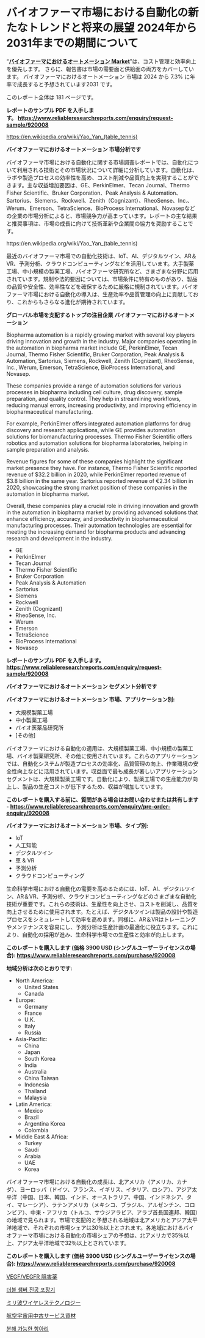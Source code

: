 <p><h1>バイオファーマ市場における自動化の新たなトレンドと将来の展望 2024年から2031年までの期間について</h1></p><p>&ldquo;<strong><a href="https://www.reliableresearchreports.com/automation-in-biopharma-r920008">バイオファーマにおけるオートメーション Market</a></strong>&rdquo;は、コスト管理と効率向上を優先します。 さらに、報告書は市場の需要面と供給面の両方をカバーしています。 バイオファーマにおけるオートメーション 市場は 2024 から 7.3% に年率で成長すると予想されています2031 です。</p>
<p>このレポート全体は 181 ページです。</p>
<p><strong>レポートのサンプル PDF を入手します。&nbsp;<a href="https://www.reliableresearchreports.com/enquiry/request-sample/920008">https://www.reliableresearchreports.com/enquiry/request-sample/920008</a></strong></p>
<p><a href="https://en.wikipedia.org/wiki/Yao_Yan_(table_tennis)">https://en.wikipedia.org/wiki/Yao_Yan_(table_tennis)</a></p>
<p><strong>バイオファーマにおけるオートメーション 市場分析です</strong></p>
<p><p>バイオファーマ市場における自動化に関する市場調査レポートでは、自動化について利用される技術とその市場状況について詳細に分析しています。自動化は、ラボや製造プロセスの効率性を高め、コスト削減や品質向上を実現することができます。主な収益増加要因は、GE、PerkinElmer、Tecan Journal、Thermo Fisher Scientific、Bruker Corporation、Peak Analysis & Automation、Sartorius、Siemens、Rockwell、Zenith（Cognizant）、RheoSense、Inc.、Werum、Emerson、TetraScience、BioProcess International、Novasepなどの企業の市場分析によると、市場競争力が高まっています。レポートの主な結果と推奨事項は、市場の成長に向けて技術革新や企業間の協力を奨励することです。</p></p>
<p>https://en.wikipedia.org/wiki/Yao_Yan_(table_tennis)</p>
<p><p>最近のバイオファーマ市場での自動化技術は、IoT、AI、デジタルツイン、AR＆VR、予測分析、クラウドコンピューティングなどを活用しています。大手製薬工場、中小規模の製薬工場、バイオファーマ研究所など、さまざまな分野に応用されています。規制や法的要因については、市場条件に特有のものがあり、製品の品質や安全性、効率性などを確保するために厳格に規制されています。バイオファーマ市場における自動化の導入は、生産効率や品質管理の向上に貢献しており、これからもさらなる進化が期待されています。</p></p>
<p><strong>グローバル市場を支配するトップの注目企業 バイオファーマにおけるオートメーション</strong></p>
<p><p>Biopharma automation is a rapidly growing market with several key players driving innovation and growth in the industry. Major companies operating in the automation in biopharma market include GE, PerkinElmer, Tecan Journal, Thermo Fisher Scientific, Bruker Corporation, Peak Analysis & Automation, Sartorius, Siemens, Rockwell, Zenith (Cognizant), RheoSense, Inc., Werum, Emerson, TetraScience, BioProcess International, and Novasep.</p><p>These companies provide a range of automation solutions for various processes in biopharma including cell culture, drug discovery, sample preparation, and quality control. They help in streamlining workflows, reducing manual errors, increasing productivity, and improving efficiency in biopharmaceutical manufacturing.</p><p>For example, PerkinElmer offers integrated automation platforms for drug discovery and research applications, while GE provides automation solutions for biomanufacturing processes. Thermo Fisher Scientific offers robotics and automation solutions for biopharma laboratories, helping in sample preparation and analysis.</p><p>Revenue figures for some of these companies highlight the significant market presence they have. For instance, Thermo Fisher Scientific reported revenue of $32.2 billion in 2020, while PerkinElmer reported revenue of $3.8 billion in the same year. Sartorius reported revenue of €2.34 billion in 2020, showcasing the strong market position of these companies in the automation in biopharma market.</p><p>Overall, these companies play a crucial role in driving innovation and growth in the automation in biopharma market by providing advanced solutions that enhance efficiency, accuracy, and productivity in biopharmaceutical manufacturing processes. Their automation technologies are essential for meeting the increasing demand for biopharma products and advancing research and development in the industry.</p></p>
<p><ul><li>GE</li><li>PerkinElmer</li><li>Tecan Journal</li><li>Thermo Fisher Scientific</li><li>Bruker Corporation</li><li>Peak Analysis & Automation</li><li>Sartorius</li><li>Siemens</li><li>Rockwell</li><li>Zenith (Cognizant)</li><li>RheoSense, Inc.</li><li>Werum</li><li>Emerson</li><li>TetraScience</li><li>BioProcess International</li><li>Novasep</li></ul></p>
<p><strong>レポートのサンプル PDF を入手します。 <a href="https://www.reliableresearchreports.com/enquiry/request-sample/920008">https://www.reliableresearchreports.com/enquiry/request-sample/920008</a></strong></p>
<p><strong>バイオファーマにおけるオートメーション セグメント分析です</strong></p>
<p><strong>バイオファーマにおけるオートメーション 市場、アプリケーション別:</strong></p>
<p><ul><li>大規模製薬工場</li><li>中小製薬工場</li><li>バイオ医薬品研究所</li><li>[その他]</li></ul></p>
<p><p>バイオファーマにおける自動化の適用は、大規模製薬工場、中小規模の製薬工場、バイオ製薬研究所、その他に使用されています。これらのアプリケーションでは、自動化システムが製造プロセスの効率化、品質管理の向上、作業環境の安全性向上などに活用されています。収益面で最も成長が著しいアプリケーションセグメントは、大規模製薬工場です。自動化により、製薬工場での生産能力が向上し、製品の生産コストが低下するため、収益が増加しています。</p></p>
<p><strong>このレポートを購入する前に、質問がある場合はお問い合わせまたは共有します - <a href="https://www.reliableresearchreports.com/enquiry/pre-order-enquiry/920008">https://www.reliableresearchreports.com/enquiry/pre-order-enquiry/920008</a></strong></p>
<p><strong>バイオファーマにおけるオートメーション 市場、タイプ別:</strong></p>
<p><ul><li>IoT</li><li>人工知能</li><li>デジタルツイン</li><li>車 & VR</li><li>予測分析</li><li>クラウドコンピューティング</li></ul></p>
<p><p>生命科学市場における自動化の需要を高めるためには、IoT、AI、デジタルツイン、AR＆VR、予測分析、クラウドコンピューティングなどのさまざまな自動化技術が重要です。これらの技術は、生産性を向上させ、コストを削減し、品質を向上させるために使用されます。たとえば、デジタルツインは製品の設計や製造プロセスをシミュレートして効率を高めます。同様に、AR＆VRはトレーニングやメンテナンスを容易にし、予測分析は生産計画の最適化に役立ちます。これにより、自動化の採用が進み、生命科学市場での生産性と効率が向上します。</p></p>
<p><strong>このレポートを購入します (価格 3900 USD (シングルユーザーライセンスの場合): <a href="https://www.reliableresearchreports.com/purchase/920008">https://www.reliableresearchreports.com/purchase/920008</a></strong></p>
<p><strong>地域分析は次のとおりです:</strong></p>
<p><ul>
    <li>
        North America:
        <ul>
            <li>United States</li>
            <li>Canada</li>
        </ul>
    </li>
    <li>
        Europe:
        <ul>
            <li>Germany</li>
            <li>France</li>
            <li>U.K.</li>
            <li>Italy</li>
            <li>Russia</li>
        </ul>
    </li>
    <li>
        Asia-Pacific:
        <ul>
            <li>China</li>
            <li>Japan</li>
            <li>South Korea</li>
            <li>India</li>
            <li>Australia</li>
            <li>China Taiwan</li>
            <li>Indonesia</li>
            <li>Thailand</li>
            <li>Malaysia</li>
        </ul>
    </li>
    <li>
        Latin America:
        <ul>
            <li>Mexico</li>
            <li>Brazil</li>
            <li>Argentina Korea</li>
            <li>Colombia</li>
        </ul>
    </li>
    <li>
        Middle East & Africa:
        <ul>
            <li>Turkey</li>
            <li>Saudi</li>
            <li>Arabia</li>
            <li>UAE</li>
            <li>Korea</li>
        </ul>
    </li>
    </ul></p>
<p><p>バイオファーマ市場における自動化の成長は、北アメリカ（アメリカ、カナダ）、ヨーロッパ（ドイツ、フランス、イギリス、イタリア、ロシア）、アジア太平洋（中国、日本、韓国、インド、オーストラリア、中国、インドネシア、タイ、マレーシア）、ラテンアメリカ（メキシコ、ブラジル、アルゼンチン、コロンビア）、中東・アフリカ（トルコ、サウジアラビア、アラブ首長国連邦、韓国）の地域で見られます。市場で支配的と予想される地域は北アメリカとアジア太平洋地域で、それぞれの市場シェアは30％以上とされます。各地域におけるバイオファーマ市場における自動化の市場シェアの予想は、北アメリカで35％以上、アジア太平洋地域で32％以上とされています。</p></p>
<p><strong>このレポートを購入します (価格 3900 USD (シングルユーザーライセンスの場合): <a href="https://www.reliableresearchreports.com/purchase/920008">https://www.reliableresearchreports.com/purchase/920008</a></strong></p>
<p><p><a href="https://github.com/TerrellConn/Market-Research-Report-List-3/blob/main/680698681854.md">VEGF/VEGFR 阻害薬</a></p><p><a href="https://github.com/Nicolasrown5/Market-Research-Report-List-2/blob/main/2004389101509.md">더블 챔버 진공 포장기</a></p><p><a href="https://github.com/RandallRunte2023/Market-Research-Report-List-2/blob/main/206881681855.md">ミリ波ワイヤレステクノロジー</a></p><p><a href="https://github.com/DanykaKilback/Market-Research-Report-List-2/blob/main/805977181856.md">航空宇宙用中古サービス資材</a></p><p><a href="https://github.com/shampaakter36/Market-Research-Report-List-2/blob/main/4439560101510.md">분해 가능한 항아리</a></p></p>